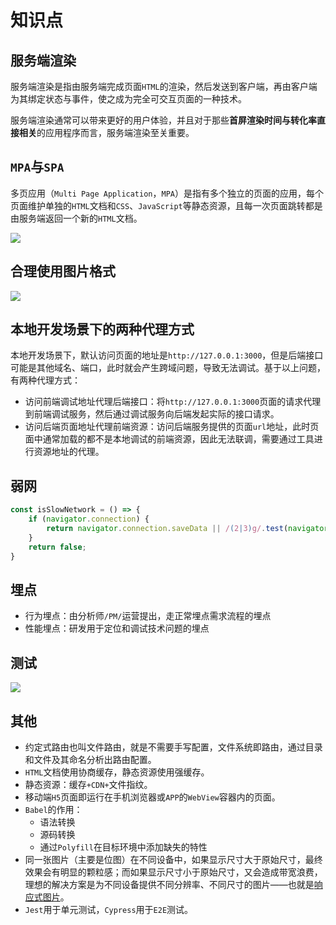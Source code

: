 # 知识点

## 服务端渲染

服务端渲染是指由服务端完成页面`HTML`的渲染，然后发送到客户端，再由客户端为其绑定状态与事件，使之成为完全可交互页面的一种技术。

服务端渲染通常可以带来更好的用户体验，并且对于那些**首屏渲染时间与转化率直接相关**的应用程序而言，服务端渲染至关重要。

## `MPA`与`SPA`

多页应用（`Multi Page Application`，`MPA`）是指有多个独立的页面的应用，每个页面维护单独的`HTML`文档和`CSS`、`JavaScript`等静态资源，且每一次页面跳转都是由服务端返回一个新的`HTML`文档。

![](/skill-blog/img/0061.png)

## 合理使用图片格式

![](/skill-blog/img/0060.png)

## 本地开发场景下的两种代理方式

本地开发场景下，默认访问页面的地址是`http://127.0.0.1:3000`，但是后端接口可能是其他域名、端口，此时就会产生跨域问题，导致无法调试。基于以上问题，有两种代理方式：

- 访问前端调试地址代理后端接口：将`http://127.0.0.1:3000`页面的请求代理到前端调试服务，然后通过调试服务向后端发起实际的接口请求。
- 访问后端页面地址代理前端资源：访问后端服务提供的页面`url`地址，此时页面中通常加载的都不是本地调试的前端资源，因此无法联调，需要通过工具进行资源地址的代理。

## 弱网

```js
const isSlowNetwork = () => {
    if (navigator.connection) {
        return navigator.connection.saveData || /(2|3)g/.test(navigator.connection.effectiveType);
    }
    return false;
}
```

## 埋点

- 行为埋点：由分析师`/PM/`运营提出，走正常埋点需求流程的埋点
- 性能埋点：研发用于定位和调试技术问题的埋点

## 测试

![](/skill-blog/img/0099.jpg)

## 其他

- 约定式路由也叫文件路由，就是不需要手写配置，文件系统即路由，通过目录和文件及其命名分析出路由配置。
- `HTML`文档使用协商缓存，静态资源使用强缓存。
- 静态资源：缓存`+CDN+`文件指纹。
- 移动端`H5`页面即运行在手机浏览器或`APP`的`WebView`容器内的页面。
- `Babel`的作用：
	- 语法转换
	- 源码转换
	- 通过`Polyfill`在目标环境中添加缺失的特性
- 同一张图片（主要是位图）在不同设备中，如果显示尺寸大于原始尺寸，最终效果会有明显的颗粒感；而如果显示尺寸小于原始尺寸，又会造成带宽浪费，理想的解决方案是为不同设备提供不同分辨率、不同尺寸的图片——也就是[响应式图片](https://developer.mozilla.org/zh-CN/docs/Learn/HTML/Multimedia_and_embedding/Responsive_images)。
- `Jest`用于单元测试，`Cypress`用于`E2E`测试。